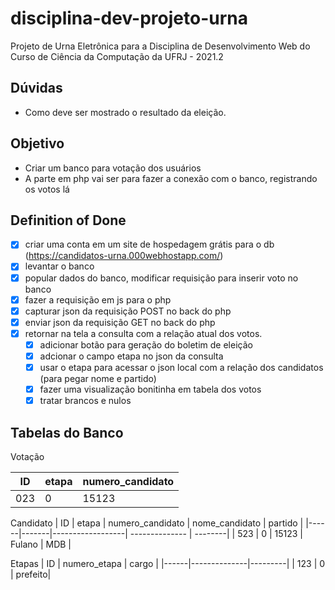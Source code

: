 # disciplina-dev-projeto-urna
Projeto de Urna Eletrônica para a Disciplina de Desenvolvimento Web do Curso de Ciência da Computação da UFRJ - 2021.2

## Dúvidas
* Como deve ser mostrado o resultado da eleição.

## Objetivo
* Criar um banco para votação dos usuários
* A parte em php vai ser para fazer a conexão com o banco, registrando os votos lá

## Definition of Done
* [x] criar uma conta em um site de hospedagem grátis para o db (https://candidatos-urna.000webhostapp.com/)
* [x] levantar o banco
* [x] popular dados do banco, modificar requisição para inserir voto no banco
* [x] fazer a requisição em js para o php
* [x] capturar json da requisição POST no back do php
* [x] enviar json da requisição GET no back do php
* [x] retornar na tela a consulta com a relação atual dos votos.
     * [x] adicionar botão para geração do boletim de eleição 
     * [x] adcionar o campo etapa no json da consulta
     * [x] usar o etapa para acessar o json local com a relação dos candidatos (para pegar nome e partido)
     * [x] fazer uma visualização bonitinha em tabela dos votos
     * [x] tratar brancos e nulos

## Tabelas do Banco

Votação

|  ID  | etapa | numero_candidato | 
|------|-------|------------------|
| 023  |   0   |      15123       |


Candidato
|  ID  | etapa | numero_candidato | nome_candidato | partido |
|------|-------|------------------| -------------- | --------|
| 523  |   0   |      15123       |   Fulano       | MDB     |


Etapas
|  ID  | numero_etapa | cargo   | 
|------|--------------|---------|
| 123  |   0          | prefeito|
